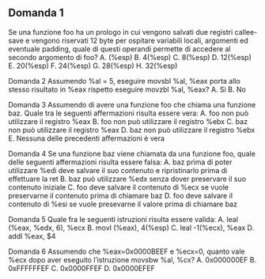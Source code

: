 ## Domanda 1
Se una funzione foo ha un prologo in cui vengono salvati due registri callee-save e vengono riservati 12 byte per ospitare variabili locali, argomenti ed eventuale padding, quale di questi operandi permette di accedere al secondo argomento di foo?
A. (%esp)
B. 4(%esp)
C. 8(%esp)
D. 12(%esp)
E. 20(%esp)
F. 24(%esp)
G. 28(%esp)
H. 32(%esp)

Domanda 2
Assumendo %al = 5, eseguire movsbl %al, %eax porta allo stesso risultato in %eax rispetto eseguire movzbl %al, %eax?
A. Sì
B. No

Domanda 3
Assumendo di avere una funzione foo che chiama una funzione baz. Quale tra le seguenti affermazioni risulta essere vera:
A. foo non può utilizzare il registro %eax
B. foo non può utilizzare il registro %ebx
C. baz non può utilizzare il registro %eax
D. baz non può utilizzare il registro %ebx
E. Nessuna delle precedenti affermazioni è vera

Domanda 4
Se una funzione baz viene chiamata da una funzione foo, quale delle seguenti affermazioni risulta essere falsa:
A. baz prima di poter utilizzare %edi deve salvare il suo contenuto e ripristinarlo prima di effettuare la ret
B. baz può utilizzare %edx senza dover preservare il suo contenuto iniziale
C. foo deve salvare il contenuto di %ecx se vuole preservarne il contenuto prima di chiamare baz
D. foo deve salvare il contenuto di %esi se vuole presevarne il valore prima di chiamare baz

Domanda 5
Quale fra le seguenti istruzioni risulta essere valida:
A. leal (%eax, %edx, 6), %ecx
B. movl (%eax), 4(%esp)
C. leal -1(%ecx), %eax
D. addl %eax, $4

Domanda 6
Assumendo che %eax=0x0000BEEF e %ecx=0, quanto vale %ecx dopo aver eseguito l’istruzione movsbw %al, %cx?
A. 0x000000EF
B. 0xFFFFFFEF
C. 0x0000FFEF
D. 0x0000EFEF